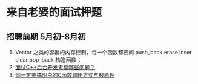 # 来自老婆的面试押题

## 招聘前期 5月初-8月初

1. Vector 之类的容器的内存控制，每一个函数都要问 push_back erase  inser clear pop_back 构造函数；
2. [面试C++后台开发考察哪些问题？](https://blog.csdn.net/analogous_love/article/details/84207246)
3. [你一定要搞明白的C函数调用方式与栈原理](https://mp.weixin.qq.com/s?__biz=MzU2MTkwMTE4Nw==&mid=2247486799&amp;idx=1&amp;sn=dcf7602b48a383d2d5cafcd6688d0445&source=41#wechat_redirect)